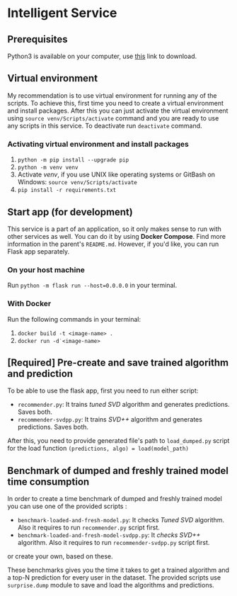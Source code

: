 # Intelligent Service

## Prerequisites

Python3 is available on your computer, use [this](https://www.python.org/downloads/) link to download.

## Virtual environment

My recommendation is to use virtual environment for running any of the scripts.
To achieve this, first time you need to create a virtual environment and install packages. After this you can just activate the virtual environment using `source venv/Scripts/activate` command and you are ready to use any scripts in this service. To deactivate run `deactivate` command.

### Activating virtual environment and install packages

1. `python -m pip install --upgrade pip`
2. `python -m venv venv`
3. Activate _venv_, if you use UNIX like operating systems or GitBash on Windows: `source venv/Scripts/activate`
4. `pip install -r requirements.txt`

## Start app (for development)

This service is a part of an application, so it only makes sense to run with other services as well. You can do it by using **Docker Compose**. Find more information in the parent's `README.md`. However, if you'd like, you can run Flask app separately.

### On your host machine

Run `python -m flask run --host=0.0.0.0` in your terminal.

### With Docker

Run the following commands in your terminal:

1. `docker build -t <image-name> .`
2. `docker run -d˙<image-name>`

## [Required] Pre-create and save trained algorithm and prediction

To be able to use the flask app, first you need to run either script:

- `recommender.py`: It trains _tuned SVD_ algorithm and generates predictions. Saves both.
- `recommender-svdpp.py`: It trains _SVD++_ algorithm and generates predictions. Saves both.

After this, you need to provide generated file's path to `load_dumped.py` script for the load function `(predictions, algo) = load(model_path)`

## Benchmark of dumped and freshly trained model time consumption

In order to create a time benchmark of dumped and freshly trained model you can use one of the provided scripts :

- `benchmark-loaded-and-fresh-model.py`: It checks _Tuned SVD_ algorithm. Also it requires to run `recommender.py` script first.
- `benchmark-loaded-and-fresh-model-svdpp.py`: It _checks SVD++_ algorithm. Also it requires to run `recommender-svdpp.py` script first.

or create your own, based on these.

These benchmarks gives you the time it takes to get a trained algorithm and a top-N prediction for every user in the dataset. The provided scripts use `surprise.dump` module to save and load the algorithms and predictions.
